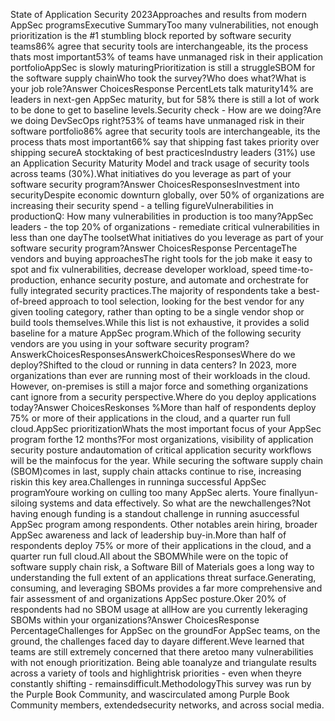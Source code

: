 State of Application Security 2023Approaches and results from modern AppSec programsExecutive SummaryToo many vulnerabilities, not enough prioritization is the \#1 stumbling block reported by software security teams86% agree that security tools are interchangeable, its the process thats most important53% of teams have unmanaged risk in their application portfolioAppSec is slowly maturingPrioritization is still a struggleSBOM for the software supply chainWho took the survey?Who does what?What is your job role?Answer ChoicesResponse PercentLets talk maturity14% are leaders in next\-gen AppSec maturity, but for 58% there is still a lot of work to be done to get to baseline levels.Security check \- How are we doing?Are we doing DevSecOps right?53% of teams have 
unmanaged risk in 
their software 
portfolio86% agree that 
security tools are 
interchangeable, its 
the process thats 
most important66% say that 
shipping fast takes 
priority over shipping 
secureA stocktaking of best 
practicesIndustry leaders 
(31%) use an 
Application Security 
Maturity Model and 
track usage of 
security tools across 
teams (30%).What initiatives do you leverage as part of your 
software security program?Answer ChoicesResponsesInvestment into securityDespite economic downturn globally, over 50% of organizations are increasing their security spend \- a telling figureVulnerabilities in productionQ: How many vulnerabilities in 
production is too many?AppSec leaders \- 
the top 20% of 
organizations \- 
remediate critical 
vulnerabilities in 
less than one 
dayThe toolsetWhat initiatives do you leverage as part of your 
software security program?Answer ChoicesResponse PercentageThe vendors and buying approachesThe right tools for the job make it easy to spot and fix vulnerabilities, 
decrease developer workload, speed time\-to\-production, enhance 
security posture, and automate and orchestrate for fully integrated 
security practices.The majority of respondents take a best\-of\-breed approach to tool 
selection, looking for the best vendor for any given tooling category, 
rather than opting to be a single vendor shop or build tools 
themselves.While this list is not exhaustive, it provides a solid baseline for a 
mature AppSec program.Which of the following security vendors are you using in your 
software security program?AnswerkChoicesResponsesAnswerkChoicesResponsesWhere do we deploy?Shifted to the cloud or running in data 
centers? In 2023, more organizations than 
ever are running most of their workloads in 
the cloud. However, on\-premises is still a 
major force and something organizations 
cant ignore from a security perspective.Where do you deploy applications 
today?Answer ChoicesReskonses %More than half 
of respondents 
deploy 75% or 
more of their 
applications in 
the cloud, and 
a quarter run 
full cloud.AppSec prioritizationWhats the most important focus of your AppSec program forthe 12 months?For most organizations, visibility of application security posture andautomation of critical application security workflows will be the mainfocus for the year. While securing the software supply chain (SBOM)comes in last, supply chain attacks continue to rise, increasing riskin this key area.Challenges in runninga successful AppSec programYoure working on culling too many AppSec alerts. Youre finallyun\-siloing systems and data effectively. So what are the newchallenges?Not having enough funding is a standout challenge in running asuccessful AppSec program among respondents. Other notables arein hiring, broader AppSec awareness and lack of leadership buy\-in.More than half of respondents deploy 75% or more of their applications in the cloud, and a quarter run full cloud.All about the SBOMWhile were on the topic of software supply chain risk, a Software Bill of Materials goes a long way to understanding the full extent of an applications threat surface.Generating, consuming, and leveraging SBOMs provides a far more comprehensive and fair assessment of and organizations AppSec posture.Oker 20% of respondents had no SBOM usage at allHow are you currently lekeraging SBOMs within
your organizations?Answer ChoicesResponse PercentageChallenges for AppSec on 
the groundFor AppSec teams, on the ground, the challenges faced day to dayare different.Weve learned that teams are still extremely concerned that there aretoo many vulnerabilities with not enough prioritization. Being able toanalyze and triangulate results across a variety of tools and highlightrisk priorities \- even when theyre constantly shifting \- remainsdifficult.MethodologyThis survey was run by the Purple Book Community, and wascirculated among Purple Book Community members, extendedsecurity networks, and across social media.
